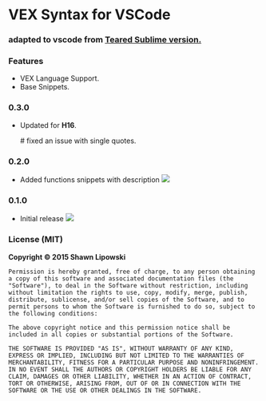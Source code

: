 # VEX Syntax for VSCode

### adapted to vscode from [Teared Sublime version.](https://github.com/teared/vex)
### Features

- VEX Language Support.
- Base Snippets.

### 0.3.0
- Updated for **H16**.
	
	\# fixed an issue with single quotes.

### 0.2.0

- Added functions snippets with description
![](https://raw.githubusercontent.com/melMass/vscode-vex/master/images/function_descriptions.gif)

### 0.1.0

- Initial release
![](https://raw.githubusercontent.com/melMass/vscode-vex/master/images/basic_snippets.gif)

### License (MIT)

**Copyright © 2015 Shawn Lipowski**

```
Permission is hereby granted, free of charge, to any person obtaining a copy of this software and associated documentation files (the "Software"), to deal in the Software without restriction, including without limitation the rights to use, copy, modify, merge, publish, distribute, sublicense, and/or sell copies of the Software, and to permit persons to whom the Software is furnished to do so, subject to the following conditions:

The above copyright notice and this permission notice shall be included in all copies or substantial portions of the Software.

THE SOFTWARE IS PROVIDED "AS IS", WITHOUT WARRANTY OF ANY KIND, EXPRESS OR IMPLIED, INCLUDING BUT NOT LIMITED TO THE WARRANTIES OF MERCHANTABILITY, FITNESS FOR A PARTICULAR PURPOSE AND NONINFRINGEMENT. IN NO EVENT SHALL THE AUTHORS OR COPYRIGHT HOLDERS BE LIABLE FOR ANY CLAIM, DAMAGES OR OTHER LIABILITY, WHETHER IN AN ACTION OF CONTRACT, TORT OR OTHERWISE, ARISING FROM, OUT OF OR IN CONNECTION WITH THE SOFTWARE OR THE USE OR OTHER DEALINGS IN THE SOFTWARE.
```